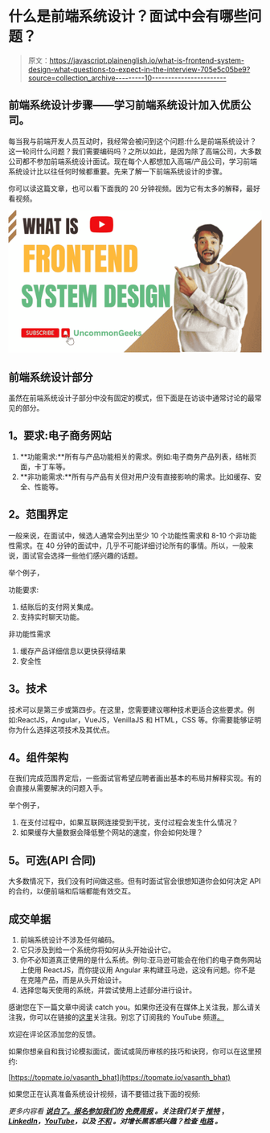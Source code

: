 # 什么是前端系统设计？面试中会有哪些问题？

> 原文：<https://javascript.plainenglish.io/what-is-frontend-system-design-what-questions-to-expect-in-the-interview-705e5c05be9?source=collection_archive---------10----------------------->

## 前端系统设计步骤——学习前端系统设计加入优质公司。

每当我与前端开发人员互动时，我经常会被问到这个问题:什么是前端系统设计？这一轮问什么问题？我们需要编码吗？之所以如此，是因为除了高端公司，大多数公司都不参加前端系统设计面试。现在每个人都想加入高端/产品公司，学习前端系统设计比以往任何时候都重要。先来了解一下前端系统设计的步骤。

你可以读这篇文章，也可以看下面我的 20 分钟视频。因为它有太多的解释，最好看视频。

![](img/c9dbad58b9be07454572aafc6c282db1.png)

## **前端系统设计部分**

虽然在前端系统设计子部分中没有固定的模式，但下面是在访谈中通常讨论的最常见的部分。

## **1。要求:电子商务网站**

1.  **功能需求:**所有与产品功能相关的需求。例如:电子商务产品列表，结帐页面，卡丁车等。
2.  **非功能需求:**所有与产品有关但对用户没有直接影响的需求。比如缓存、安全、性能等。

## **2。范围界定**

一般来说，在面试中，候选人通常会列出至少 10 个功能性需求和 8-10 个非功能性需求。在 40 分钟的面试中，几乎不可能详细讨论所有的事情。所以，一般来说，面试官会选择一些他们感兴趣的话题。

举个例子，

功能要求:

1.  结账后的支付网关集成。
2.  支持实时聊天功能。

非功能性需求

1.  缓存产品详细信息以更快获得结果
2.  安全性

## **3。技术**

技术可以是第三步或第四步。在这里，您需要建议哪种技术更适合这些要求。例如:ReactJS，Angular，VueJS，VenillaJS 和 HTML，CSS 等。你需要能够证明你为什么选择这项技术及其优点。

## **4。组件架构**

在我们完成范围界定后，一些面试官希望应聘者画出基本的布局并解释实现。有的会直接从需要解决的问题入手。

举个例子，

1.  在支付过程中，如果互联网连接受到干扰，支付过程会发生什么情况？
2.  如果缓存大量数据会降低整个网站的速度，你会如何处理？

## **5。可选(API 合同)**

大多数情况下，我们没有时间做这些。但有时面试官会很想知道你会如何决定 API 的合约，以便前端和后端都能有效交互。

## **成交单据**

1.  前端系统设计不涉及任何编码。
2.  它只涉及到给一个系统你将如何从头开始设计它。
3.  你不必知道真正使用的是什么系统。例句:亚马逊可能会在他们的电子商务网站上使用 ReactJS，而你提议用 Angular 来构建亚马逊，这没有问题。你不是在克隆产品，而是从头开始设计。
4.  选择您每天使用的系统，并尝试使用上述部分进行设计。

感谢您在下一篇文章中阅读 catch you。如果你还没有在媒体上关注我，那么请关注我，你可以在链接的[这里](https://www.linkedin.com/in/vasanth-bhat-4180909b/)关注我。别忘了订阅我的 YouTube 频道[。](https://www.youtube.com/channel/UCSCNvSCk_Z9mBvUM-FJexRg/videos)

欢迎在评论区添加您的反馈。

如果你想亲自和我讨论模拟面试，面试或简历审核的技巧和诀窍，你可以在这里预约:

[https://topmate.io/vasanth_bhat](https://topmate.io/vasanth_bhat)

如果您正在认真准备系统设计视频，请不要错过我下面的视频:

*更多内容看* [***说白了。报名参加我们的***](https://plainenglish.io/) **[***免费周报***](http://newsletter.plainenglish.io/) *。关注我们关于* [***推特***](https://twitter.com/inPlainEngHQ) ，[***LinkedIn***](https://www.linkedin.com/company/inplainenglish/)*，*[***YouTube***](https://www.youtube.com/channel/UCtipWUghju290NWcn8jhyAw)*，以及* [***不和***](https://discord.gg/GtDtUAvyhW) *。对增长黑客感兴趣？检查* [***电路***](https://circuit.ooo/) *。***